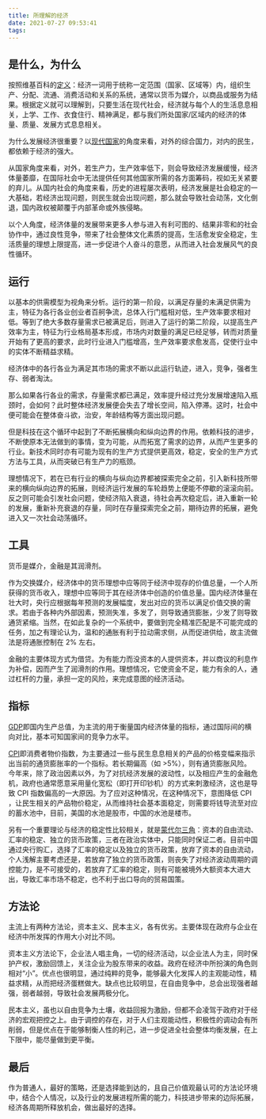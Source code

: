 ```yaml
---
title: 所理解的经济
date: 2021-07-27 09:53:41
tags:
---
```


## 是什么，为什么

按照维基百科的[定义](https://zh.wikipedia.org/wiki/%E7%BB%8F%E6%B5%8E)：经济一词用于统称一定范围（国家、区域等）内，组织生产、分配、流通、消费活动和关系的系统，通常以货币为媒介，以商品或服务为结果。根据定义就可以理解到，只要生活在现代社会，经济就与每个人的生活息息相关，上学、工作、衣食住行、精神满足，都与我们所处国家/区域内的经济的体量、质量、发展方式息息相关。

为什么发展经济很重要？以[现代国家](https://zh.wikipedia.org/zh-hans/%E5%9B%BD%E5%AE%B6)的角度来看，对外的综合国力，对内的民生，都依赖于经济的强大。

从国家角度来看，对外，若生产力，生产效率低下，则会导致经济发展缓慢，经济体量萎靡，在国际社会中无法提供任何其他国家所需的各方面筹码，视如无关紧要的弃儿。从国内社会的角度来看，历史的进程屡次表明，经济发展是社会稳定的一大基础，若经济出现问题，则民生就会出现问题，那么就会导致社会动荡，文化倒退，国内政权被颠覆于内部革命或外族侵略。

以个人角度，经济体量的发展带来更多人参与进入有利可图的、结果非零和的社会协作中，通过良性竞争，带来了社会整体文化素质的提高，生活愈发安全稳定，生活质量的理想上限提高，进一步促进个人奋斗的意愿，从而进入社会发展风气的良性循环。

## 运行

以基本的供需模型为视角来分析。运行的第一阶段，以满足存量的未满足供需为主，特征为各行各业创业者百舸争流，总体入行门槛相对低，生产效率要求相对低。等到了绝大多数存量需求已被满足后，则进入了运行的第二阶段，以提高生产效率为主，特征为行业格局基本形成，市场内对数量的满足已经足够，转而对质量开始有了更高的要求，此时行业进入门槛增高，生产效率要求愈发高，促使行业中的实体不断精益求精。

经济体中的各行各业为满足其市场的需求不断以此运行轨迹，进入，竞争，强者生存、弱者淘汰。

那么如果各行各业的需求，存量需求都已满足，效率提升经过充分发展增速陷入瓶颈时，会如何？此时整体经济发展便会失去了增长空间，陷入停滞。这时，社会中便可能会在整体奋斗欲，治安，年龄结构等方面出现问题。

但是科技在这个循环中起到了不断拓展横向和纵向边界的作用。依赖科技的进步，不断使原本无法做到的事情，变为可能，从而拓宽了需求的边界，从而产生更多的行业。新技术同时亦有可能为现有的生产方式提供更高效，稳定，安全的生产方式方法与工具，从而突破已有生产力的瓶颈。

理想情况下，若在已有行业的横向与纵向边界都被探索完全之前，引入新科技所带来的横向纵向边界的拓展，则经济运行发展的车轮趋势上便能不停歇的滚滚向前。反之则可能会引发社会问题，使经济陷入衰退，待社会再次稳定后，进入重新一轮的发展，重新补充衰退的存量，同时在存量探索完全之前，期待边界的拓展，避免进入又一次社会动荡循环。

## 工具

货币是媒介，金融是其润滑剂。

作为交换媒介，经济体中的货币理想中应等同于经济中现存的价值总量，一个人所获得的货币收入，理想中应等同于其在经济体中创造的价值总量。国内经济体量在壮大时，央行应根据每年预测的发展幅度，发出对应的货币以满足价值交换的需求。若由于各种内外部因素，预测失准，多发了，则导致通货膨胀，少发了则导致通货紧缩。当然，在如此复杂的一个系统中，要做到完全精准匹配是不可能完成的任务，加之有理论认为，温和的通胀有利于拉动需求侧，从而促进供给，故主流做法是将通胀控制在 2% 左右。

金融的主要体现方式为借贷。为有能力而没资本的人提供资本，并以商议的利息作为补偿，因而产生了润滑剂的作用。理想情况，它使资金不足，能力有余的人，通过杠杆的力量，承担一定的风险，来完成意图的经济活动。

## 指标

[GDP](https://zh.wikipedia.org/zh-hans/%E5%9B%BD%E5%86%85%E7%94%9F%E4%BA%A7%E6%80%BB%E5%80%BC)即国内生产总值，为主流的用于衡量国内经济体量的指标，通过国际间的横向对比，基本可知国家间的竞争力水平。

[CPI](https://zh.wikipedia.org/wiki/%E6%B6%88%E8%B2%BB%E8%80%85%E7%89%A9%E5%83%B9%E6%8C%87%E6%95%B8)即消费者物价指数，为主要通过一些与民生息息相关的产品的价格变幅来指示出当前的通货膨胀率的一个指标。若长期偏高（如 >5%），则有通货膨胀风险。今年来，除了政治因素以外，为了对抗经济发展的波动性，以及相应产生的金融危机，政府也通常愿意采用量化宽松（即打开印钞机）的方式来刺激经济，这也是导致 CPI 指数偏高的一大原因。为了应对这种情况，在这种情况下，意图降低 CPI ，让民生相关的产品物价稳定，从而维持社会基本面稳定，则需要将钱导流至对应的蓄水池中，目前，美国的水池是股市，中国的水池是楼市。

另有一个重要理论与经济的稳定性比较相关，就是[蒙代尔三角](https://zh.wikipedia.org/wiki/%E4%B8%89%E5%85%83%E6%82%96%E8%AE%BA)：资本的自由流动、汇率的稳定、独立的货币政策，三者在政治实体中，只能同时保证二者。目前中国通过央行购汇，选择了汇率的稳定以及独立的货币政策，放弃了资本的自由流动，个人浅解主要考虑还是，若放弃了独立的货币政策，则丧失了对经济波动周期的调控能力，是不可接受的，若放弃了汇率的稳定，则有可能被境外大额资本大进大出，导致汇率市场不稳定，也不利于出口导向的贸易国策。

## 方法论

主流上有两种方法论，资本主义、民本主义，各有优劣。主要体现在政府与企业在经济中所发挥的作用大小对比不同。

资本主义方法论下，企业法人唱主角，一切的经济活动，以企业法人为主，同时保护产权，激励回馈上，关注企业为股东带来的收益。政府在经济中所扮演的角色则相对“小”。优点也很明显，通过纯粹的竞争，能够最大化发挥人的主观能动性，精益求精，从而把经济蛋糕做大。缺点也比较明显，在自由竞争中，总会出现强者越强，弱者越弱，导致社会发展两极分化。

民本主义，虽也以自由竞争为土壤，收益回报为激励，但都不会凌驾于政府对于经济的宏观把控之上。由于调控的存在，对于人们主观能动性，积极性的调动会有所削弱，但是优点在于能够制衡人性的利己，进一步促进全社会整体均衡发展，在上下限中，能尽量做到更平衡。

## 最后

作为普通人，最好的策略，还是选择能到达的，且自己价值观最认可的方法论环境中，结合个人情况，以及行业的发展进程所需的能力，科技进步带来的边际拓展，经济各周期所释放机会，做出最好的选择。
